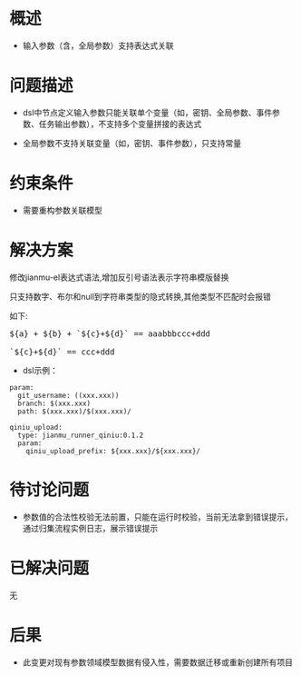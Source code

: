 # 概述

* 输入参数（含，全局参数）支持表达式关联

# 问题描述

* dsl中节点定义输入参数只能关联单个变量（如，密钥、全局参数、事件参数、任务输出参数），不支持多个变量拼接的表达式

* 全局参数不支持关联变量（如，密钥、事件参数），只支持常量

# 约束条件

* 需要重构参数关联模型

# 解决方案

修改jianmu-el表达式语法,增加反引号语法表示字符串模版替换

只支持数字、布尔和null到字符串类型的隐式转换,其他类型不匹配时会报错

如下:
<pre>
${a} + ${b} + `${c}+${d}` == aaabbbccc+ddd 

`${c}+${d}` == ccc+ddd
</pre>


* dsl示例：
```
param:
  git_username: ((xxx.xxx))
  branch: $(xxx.xxx)
  path: $(xxx.xxx)/$(xxx.xxx)/

qiniu_upload:
  type: jianmu_runner_qiniu:0.1.2
  param:
    qiniu_upload_prefix: ${xxx.xxx}/${xxx.xxx}/
```

# 待讨论问题

* 参数值的合法性校验无法前置，只能在运行时校验，当前无法拿到错误提示，通过归集流程实例日志，展示错误提示 

# 已解决问题

无

# 后果

* 此变更对现有参数领域模型数据有侵入性，需要数据迁移或重新创建所有项目